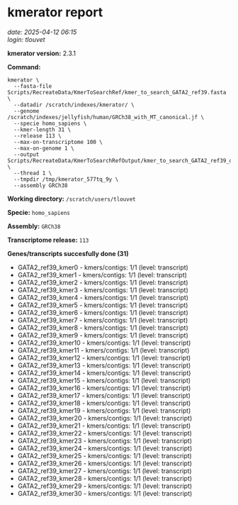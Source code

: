 # kmerator report
*date: 2025-04-12 06:15*  
*login: tlouvet*

**kmerator version:** 2.3.1

**Command:**

```
kmerator \
  --fasta-file Scripts/RecreateData/KmerToSearchRef/kmer_to_search_GATA2_ref39.fasta \
  --datadir /scratch/indexes/kmerator/ \
  --genome /scratch/indexes/jellyfish/human/GRCh38_with_MT_canonical.jf \
  --specie homo_sapiens \
  --kmer-length 31 \
  --release 113 \
  --max-on-transcriptome 100 \
  --max-on-genome 1 \
  --output Scripts/RecreateData/KmerToSearchRefOutput/kmer_to_search_GATA2_ref39_output \
  --thread 1 \
  --tmpdir /tmp/kmerator_577tq_9y \
  --assembly GRCh38
```

**Working directory:** `/scratch/users/tlouvet`

**Specie:** `homo_sapiens`

**Assembly:** `GRCh38`

**Transcriptome release:** `113`

**Genes/transcripts succesfully done (31)**

- GATA2_ref39_kmer0 - kmers/contigs: 1/1 (level: transcript)
- GATA2_ref39_kmer1 - kmers/contigs: 1/1 (level: transcript)
- GATA2_ref39_kmer2 - kmers/contigs: 1/1 (level: transcript)
- GATA2_ref39_kmer3 - kmers/contigs: 1/1 (level: transcript)
- GATA2_ref39_kmer4 - kmers/contigs: 1/1 (level: transcript)
- GATA2_ref39_kmer5 - kmers/contigs: 1/1 (level: transcript)
- GATA2_ref39_kmer6 - kmers/contigs: 1/1 (level: transcript)
- GATA2_ref39_kmer7 - kmers/contigs: 1/1 (level: transcript)
- GATA2_ref39_kmer8 - kmers/contigs: 1/1 (level: transcript)
- GATA2_ref39_kmer9 - kmers/contigs: 1/1 (level: transcript)
- GATA2_ref39_kmer10 - kmers/contigs: 1/1 (level: transcript)
- GATA2_ref39_kmer11 - kmers/contigs: 1/1 (level: transcript)
- GATA2_ref39_kmer12 - kmers/contigs: 1/1 (level: transcript)
- GATA2_ref39_kmer13 - kmers/contigs: 1/1 (level: transcript)
- GATA2_ref39_kmer14 - kmers/contigs: 1/1 (level: transcript)
- GATA2_ref39_kmer15 - kmers/contigs: 1/1 (level: transcript)
- GATA2_ref39_kmer16 - kmers/contigs: 1/1 (level: transcript)
- GATA2_ref39_kmer17 - kmers/contigs: 1/1 (level: transcript)
- GATA2_ref39_kmer18 - kmers/contigs: 1/1 (level: transcript)
- GATA2_ref39_kmer19 - kmers/contigs: 1/1 (level: transcript)
- GATA2_ref39_kmer20 - kmers/contigs: 1/1 (level: transcript)
- GATA2_ref39_kmer21 - kmers/contigs: 1/1 (level: transcript)
- GATA2_ref39_kmer22 - kmers/contigs: 1/1 (level: transcript)
- GATA2_ref39_kmer23 - kmers/contigs: 1/1 (level: transcript)
- GATA2_ref39_kmer24 - kmers/contigs: 1/1 (level: transcript)
- GATA2_ref39_kmer25 - kmers/contigs: 1/1 (level: transcript)
- GATA2_ref39_kmer26 - kmers/contigs: 1/1 (level: transcript)
- GATA2_ref39_kmer27 - kmers/contigs: 1/1 (level: transcript)
- GATA2_ref39_kmer28 - kmers/contigs: 1/1 (level: transcript)
- GATA2_ref39_kmer29 - kmers/contigs: 1/1 (level: transcript)
- GATA2_ref39_kmer30 - kmers/contigs: 1/1 (level: transcript)
